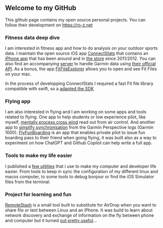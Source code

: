 ## Welcome to my GitHub

This github page contains my open source personal projects. You can follow their development on https://ro-z.net

### Fitness data deep dive

I am interested in fitness app and how to do analysis on your outdoor sports data. I maintain the open source iOS app [ConnectStats](https://github.com/roznet/connectstats) that contains an [iPhone app](https://ro-z.net/blog/connectstats/documentation/) that has been around and in [the store](https://itunes.apple.com/app/apple-store/id581697248?mt=8) since 2011/2012. You can also find an accompanying [server](https://github.com/roznet/connectstats_server) to handle Garmin data using [their official API](https://ro-z.net/blog/connectstats/never-ending-service-and-server-saga/). As a bonus, the app [FitFileExplorer](https://github.com/roznet/connectstats) allows you to open and see Fit Files on your mac.

In the process of developping ConnectStats I required a fast Fit file library compatible with swift, so a [adapted the SDK](https://github.com/roznet/FitFileParser)

### Flying app

I am also interested in flying and I am working on some apps and tools related to flying. One app to help students or low experience pilot, like myself, [mentally process cross wind](https://github.com/roznet/mental-crosswind) read out from air control. And another app to [simplify synchronisation](https://github.com/roznet/flightlogstats) from the Garmin Perspective logs (Garmin 1000). [FlyFunBoarding](https://github.com/roznet/flyfunboarding) is an app that enables private pilot to issue fun boarding pass to their friend when going flying, it was built also as a way to experiment on how ChatGPT and Github Copilot can help write a full app.

### Tools to make my life easier

I published a [few utilities](https://github.com/roznet/quickutils) that i use to make my computer and developer life easier. From tools to keep in sync the configuration of my different linux and macos computer, to some tools to debug bonjour or find the iOS Simulator files from the terminal.

### Project for learning and fun

[RemoteStash](https://github.com/roznet/remotestash) is a small tool built to substitute for AirDrop when you want to share file or text between Linux and an iPhone. It was build to learn about network discovery and exchange of information on the fly between phone and computer but it turned [out pretty useful](https://ro-z.net/blog/ios-development/how-to-airdrop-to-linux-part-1/)...




<!--
**roznet/roznet** is a ✨ _special_ ✨ repository because its `README.md` (this file) appears on your GitHub profile.

Here are some ideas to get you started:

- 🔭 I’m currently working on ...
- 🌱 I’m currently learning ...
- 👯 I’m looking to collaborate on ...
- 🤔 I’m looking for help with ...
- 💬 Ask me about ...
- 📫 How to reach me: ...
- 😄 Pronouns: ...
- ⚡ Fun fact: ...
-->

